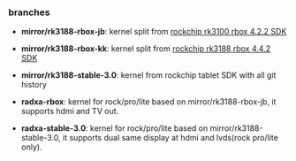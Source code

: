 ### branches

* **mirror/rk3188-rbox-jb**: kernel split from [rockchip rk3100 rbox 4.2.2 SDK](http://git.jp.linux-rockchip.org/?p=rk3188_r-box_android4.2.2_sdk.git;a=shortlog;h=refs/heads/master)

* **mirror/rk3188-rbox-kk**: kernel split from [rockchip rk3188 rbox 4.4.2 SDK](http://git.jp.linux-rockchip.org/?p=rk3188_rk3066_r-box_android4.4.2_sdk.git;a=shortlog;h=refs/heads/master)

* **mirror/rk3188-stable-3.0**: kernel from rockchip tablet SDK with all git history

* **radxa-rbox**: kernel for rock/pro/lite based on mirror/rk3188-rbox-jb, it supports hdmi and TV out.

* **radxa-stable-3.0**: kernel for rock/pro/lite based on mirror/rk3188-stable-3.0, it supports dual same display at hdmi and lvds(rock pro/lite only).